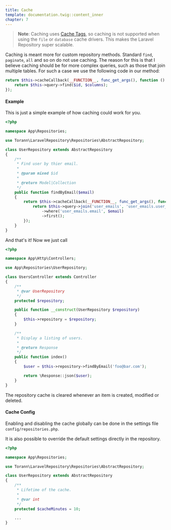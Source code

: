 ```yaml
---
title: Cache
template: documentation.twig::content_inner
chapter: 7
---
```

> **Note**: Caching uses [Cache Tags](http://laravel.com/docs/master/cache#cache-tags), so caching is not supported when using the `file` or `database` cache drivers. This makes the Laravel Repository super scalable.

Caching is meant more for custom repository methods. Standard `find`, `paginate`, `all` and so on do not use caching. The reason for this is that I believe caching should be for more complex queries, such as those that join multiple tables. For such a case we use the following code in our method:

```php
return $this->cacheCallback(__FUNCTION__, func_get_args(), function () use ($id, $columns) {
    return $this->query->find($id, $columns);
});
```

#### Example

This is just a simple example of how caching could work for you.

``` php
<?php

namespace App\Repositories;

use Torann\LaravelRepository\Repositories\AbstractRepository;

class UserRepository extends AbstractRepository
{
    /**
     * Find user by thier email.
     *
     * @param mixed $id
     *
     * @return Model|Collection
     */
    public function findByEmail($email)
    {
        return $this->cacheCallback(__FUNCTION__, func_get_args(), function () use ($email) {
            return $this->query->join('user_emails', 'user_emails.user_id', '=', 'users.id')
                ->where('user_emails.email', $email)
                ->first();
        });
    }
}
```

And that's it! Now we just call

``` php
<?php

namespace App\Http\Controllers;

use App\Repositories\UserRepository;

class UsersController extends Controller
{
    /**
     * @var UserRepository
     */
    protected $repository;

    public function __construct(UserRepository $repository)
    {
        $this->repository = $repository;
    }

    /**
     * Display a listing of users.
     *
     * @return Response
     */
    public function index()
    {
        $user = $this->repository->findByEmail('foo@bar.com');

        return \Response::json($user);
    }
}
```

The repository cache is cleared whenever an item is created, modified or deleted.

#### Cache Config

Enabling and disabling the cache globally can be done in the settings file `config/repositories.php`.

It is also possible to override the default settings directly in the repository.

``` php
<?php

namespace App\Repositories;

use Torann\LaravelRepository\Repositories\AbstractRepository;

class UserRepository extends AbstractRepository
{
    /**
     * Lifetime of the cache.
     *
     * @var int
     */
    protected $cacheMinutes = 10;

    ...
}
```
